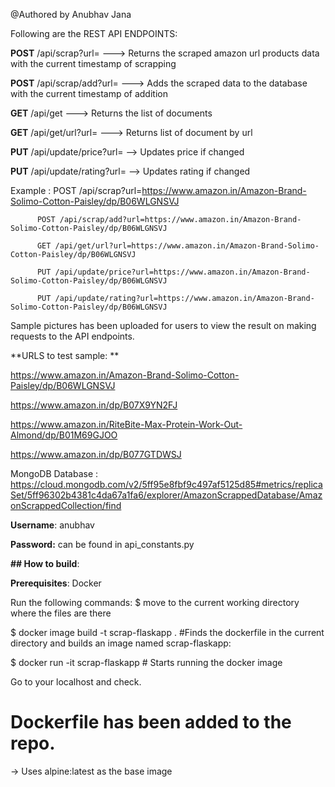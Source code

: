 @Authored by Anubhav Jana

Following are the REST API ENDPOINTS:

**POST** /api/scrap?url=<url link>   ---> Returns the scraped amazon url products data with the current timestamp of scrapping

**POST** /api/scrap/add?url=<url link>    ---> Adds the scraped data to the database with the current timestamp of addition

**GET** /api/get                     ---> Returns the list of documents

**GET** /api/get/url?url=<url link>  ---> Returns list of document by url

**PUT** /api/update/price?url=<url link>  --> Updates price if changed

**PUT** /api/update/rating?url=<url link> --> Updates rating if changed


Example : POST /api/scrap?url=https://www.amazon.in/Amazon-Brand-Solimo-Cotton-Paisley/dp/B06WLGNSVJ

          POST /api/scrap/add?url=https://www.amazon.in/Amazon-Brand-Solimo-Cotton-Paisley/dp/B06WLGNSVJ

          GET /api/get/url?url=https://www.amazon.in/Amazon-Brand-Solimo-Cotton-Paisley/dp/B06WLGNSVJ

          PUT /api/update/price?url=https://www.amazon.in/Amazon-Brand-Solimo-Cotton-Paisley/dp/B06WLGNSVJ

          PUT /api/update/rating?url=https://www.amazon.in/Amazon-Brand-Solimo-Cotton-Paisley/dp/B06WLGNSVJ
          
          
Sample pictures has been uploaded for users to view the result on making requests to the API endpoints.

**URLS to test sample: **

https://www.amazon.in/Amazon-Brand-Solimo-Cotton-Paisley/dp/B06WLGNSVJ

https://www.amazon.in/dp/B07X9YN2FJ

https://www.amazon.in/RiteBite-Max-Protein-Work-Out-Almond/dp/B01M69GJOO

https://www.amazon.in/dp/B077GTDWSJ

MongoDB Database : https://cloud.mongodb.com/v2/5ff95e8fbf9c497af5125d85#metrics/replicaSet/5ff96302b4381c4da67a1fa6/explorer/AmazonScrappedDatabase/AmazonScrappedCollection/find

**Username**: anubhav

**Password:** can be found in api_constants.py

**## How to build**:

**Prerequisites**: Docker

Run the following commands:
$ move to the current working directory where the files are there

$ docker image build -t scrap-flaskapp .  #Finds the dockerfile in the current directory and builds an image named scrap-flaskapp: 

$ docker run -it scrap-flaskapp  # Starts running the docker image

Go to your localhost and check.

# Dockerfile has been added to the repo.

-> Uses alpine:latest as the base image
